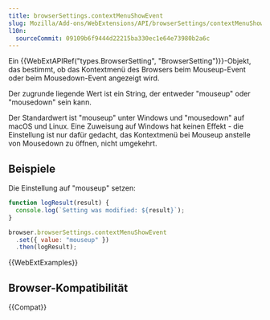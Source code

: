 ```yaml
---
title: browserSettings.contextMenuShowEvent
slug: Mozilla/Add-ons/WebExtensions/API/browserSettings/contextMenuShowEvent
l10n:
  sourceCommit: 09109b6f9444d22215ba330ec1e64e73980b2a6c
---
```


Ein {{WebExtAPIRef("types.BrowserSetting", "BrowserSetting")}}-Objekt, das bestimmt, ob das Kontextmenü des Browsers beim Mouseup-Event oder beim Mousedown-Event angezeigt wird.

Der zugrunde liegende Wert ist ein String, der entweder "mouseup" oder "mousedown" sein kann.

Der Standardwert ist "mouseup" unter Windows und "mousedown" auf macOS und Linux. Eine Zuweisung auf Windows hat keinen Effekt - die Einstellung ist nur dafür gedacht, das Kontextmenü bei Mouseup anstelle von Mousedown zu öffnen, nicht umgekehrt.

## Beispiele

Die Einstellung auf "mouseup" setzen:

```js
function logResult(result) {
  console.log(`Setting was modified: ${result}`);
}

browser.browserSettings.contextMenuShowEvent
  .set({ value: "mouseup" })
  .then(logResult);
```

{{WebExtExamples}}

## Browser-Kompatibilität

{{Compat}}
